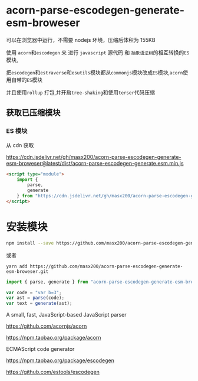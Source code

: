 # acorn-parse-escodegen-generate-esm-broweser

可以在浏览器中运行，不需要 nodejs 环境，压缩后体积为 155KB

使用 `acorn`和`escodegen` 来 进行 `javascript` 源代码 和 `抽象语法树`的相互转换的`ES`模块,

把`escodegen`和`estraverse`和`esutils`模块都从`commonjs`模块改成`ES`模块,`acorn`使用自带的`ES`模块

并且使用`rollup` 打包,并开启`tree-shaking`和使用`terser`代码压缩

## 获取已压缩模块

### ES 模块

从 cdn 获取

https://cdn.jsdelivr.net/gh/masx200/acorn-parse-escodegen-generate-esm-broweser@latest/dist/acorn-parse-escodegen-generate.esm.min.js

```html
<script type="module">
    import {
        parse,
        generate
    } from "https://cdn.jsdelivr.net/gh/masx200/acorn-parse-escodegen-generate-esm-broweser@latest/dist/acorn-parse-escodegen-generate.esm.min.js";
</script>
```

# 安装模块

```bash
npm install --save https://github.com/masx200/acorn-parse-escodegen-generate-esm-broweser.git
```

或者

```shell
yarn add https://github.com/masx200/acorn-parse-escodegen-generate-esm-broweser.git

```

```javascript
import { parse, generate } from "acorn-parse-escodegen-generate-esm-broweser";
```

```javascript
var code = "var b=3";
var ast = parse(code);
var text = generate(ast);
```

A small, fast, JavaScript-based JavaScript parser

https://github.com/acornjs/acorn

https://npm.taobao.org/package/acorn

ECMAScript code generator

https://npm.taobao.org/package/escodegen

https://github.com/estools/escodegen
